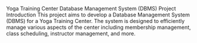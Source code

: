 Yoga Training Center Database Management System (DBMS) Project
Introduction
This project aims to develop a Database Management System (DBMS) for a Yoga Training Center. The system is designed to efficiently manage various aspects of the center including membership management, class scheduling, instructor management, and more.
